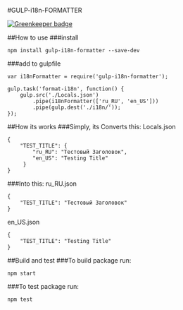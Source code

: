 #GULP-i18n-FORMATTER

[![Greenkeeper badge](https://badges.greenkeeper.io/geexup/gulp-i18n-formatter.svg)](https://greenkeeper.io/)

##How to use
###install
```
npm install gulp-i18n-formatter --save-dev
```
###add to gulpfile
```
var i18nFormatter = require('gulp-i18n-formatter');

gulp.task('format-i18n', function() {
    gulp.src('./Locals.json')
        .pipe(i18nFormatter(['ru_RU', 'en_US']))
        .pipe(gulp.dest('./i18n/'));
});
```

##How its works
###Simply, its Converts this:
Locals.json
```
{
    "TEST_TITLE": {
        "ru_RU": "Тестовый Заголовок",
        "en_US": "Testing Title"
     }
}
```
###Into this:
ru_RU.json
```
{
    "TEST_TITLE": "Тестовый Заголовок"
}
```
en_US.json
```
{
    "TEST_TITLE": "Testing Title"
}
```

##Build and test
###To build package run:
```
npm start
```
###To test package run:
```
npm test
```
